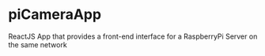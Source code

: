 # piCameraApp
ReactJS App that provides a front-end interface for a RaspberryPi Server on the same network
